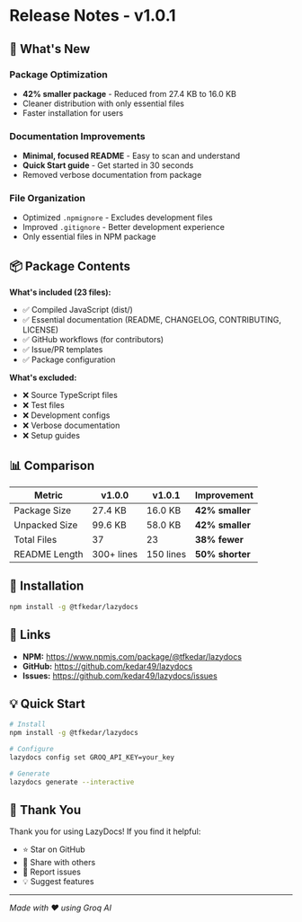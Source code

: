 # Release Notes - v1.0.1

## 🎉 What's New

### Package Optimization
- **42% smaller package** - Reduced from 27.4 KB to 16.0 KB
- Cleaner distribution with only essential files
- Faster installation for users

### Documentation Improvements
- **Minimal, focused README** - Easy to scan and understand
- **Quick Start guide** - Get started in 30 seconds
- Removed verbose documentation from package

### File Organization
- Optimized `.npmignore` - Excludes development files
- Improved `.gitignore` - Better development experience
- Only essential files in NPM package

## 📦 Package Contents

**What's included (23 files):**
- ✅ Compiled JavaScript (dist/)
- ✅ Essential documentation (README, CHANGELOG, CONTRIBUTING, LICENSE)
- ✅ GitHub workflows (for contributors)
- ✅ Issue/PR templates
- ✅ Package configuration

**What's excluded:**
- ❌ Source TypeScript files
- ❌ Test files
- ❌ Development configs
- ❌ Verbose documentation
- ❌ Setup guides

## 📊 Comparison

| Metric | v1.0.0 | v1.0.1 | Improvement |
|--------|--------|--------|-------------|
| Package Size | 27.4 KB | 16.0 KB | **42% smaller** |
| Unpacked Size | 99.6 KB | 58.0 KB | **42% smaller** |
| Total Files | 37 | 23 | **38% fewer** |
| README Length | 300+ lines | 150 lines | **50% shorter** |

## 🚀 Installation

```bash
npm install -g @tfkedar/lazydocs
```

## 🔗 Links

- **NPM:** https://www.npmjs.com/package/@tfkedar/lazydocs
- **GitHub:** https://github.com/kedar49/lazydocs
- **Issues:** https://github.com/kedar49/lazydocs/issues

## 💡 Quick Start

```bash
# Install
npm install -g @tfkedar/lazydocs

# Configure
lazydocs config set GROQ_API_KEY=your_key

# Generate
lazydocs generate --interactive
```

## 🙏 Thank You

Thank you for using LazyDocs! If you find it helpful:
- ⭐ Star on GitHub
- 📢 Share with others
- 🐛 Report issues
- 💡 Suggest features

---

*Made with ❤️ using Groq AI*
